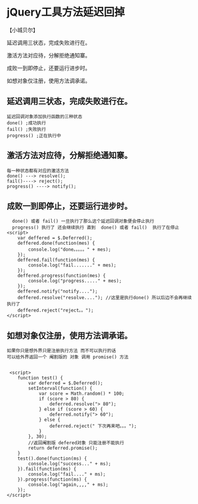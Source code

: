 # jQuery工具方法延迟回掉
【小城贝尔】

延迟调用三状态，完成失败进行在。

激活方法对应待，分解拒绝通知寨。

成败一到即停止，还要运行进步时。

如想对象仅注册，使用方法调承诺。

## 延迟调用三状态，完成失败进行在。
    延迟回调对象添加执行函数的三种状态
    done() ;成功执行
    fail() ;失败执行
    progress() ;正在执行中
## 激活方法对应待，分解拒绝通知寨。
    每一种状态都有对应的激活方法
    done() ---> resolve();
    fail()----> reject();
    progress() ----> notify();
## 成败一到即停止，还要运行进步时。
      done() 或者 fail() 一旦执行了那么这个延迟回调对象便会停止执行
      progress() 执行了 还会继续执行 直到  done() 或者 fail()  执行了在停止
    <script>
        var deffered = $.Deferred();
        deffered.done(function(mes) {
            console.log("done。。。。。" + mes);
        });
        deffered.fail(function(mes) {
            console.log("fail......." + mes);
        });
        deffered.progress(function(mes) {
            console.log("progress....." + mes);
        });
        deffered.notify("notify....");
        deffered.resolve("resolve...."); //这里是执行done() 所以后边不会再继续执行了
        deffered.reject("reject。。");
    </script>
## 如想对象仅注册，使用方法调承诺。
    如果你只是想外界只是注册执行方法 而不可以执行的话
    可以给外界返回一个 阉割版的 对象 调用 promise() 方法


     <script>
        function test() {
            var deferred = $.Deferred();
            setInterval(function() {
                var score = Math.random() * 100;
                if (score > 80) {
                    deferred.resolve("> 80");
                } else if (score > 60) {
                    deferred.notify("> 60");
                } else {
                    deferred.reject(" 下次再来吧。。。");
                }
            }, 30);
            //返回阉割版 defered对象 只能注册不能执行
            return deferred.promise();
        }
        test().done(function(ms) {
            console.log("success..." + ms);
        }).fail(function(ms) {
            console.log("fail...." + ms);
        }).progress(function(ms) {
            console.log("again,,,," + ms);
        });
    </script>